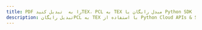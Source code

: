 ---title: PDF را به  تبدیل کنیدTEX، PCL به TEX مبدل رایگان یا Python SDKdescription: تبدیل رایگانPCL به TEX با استفاده از Python Cloud APIs & SDK همچنین اسناد PDF را در Cloud ایجاد، ویرایش و رندر کنید.---
